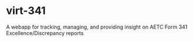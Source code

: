 # virt-341
A webapp for tracking, managing, and providing insight on AETC Form 341 Excellence/Discrepancy reports

